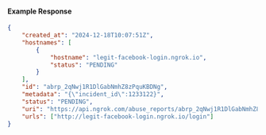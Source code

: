 <!-- Code generated for API Clients. DO NOT EDIT. -->

#### Example Response

```json
{
	"created_at": "2024-12-18T10:07:51Z",
	"hostnames": [
		{
			"hostname": "legit-facebook-login.ngrok.io",
			"status": "PENDING"
		}
	],
	"id": "abrp_2qNwj1R1DlGabNmhZ8zPquKBDNg",
	"metadata": "{\"incident_id\":1233122}",
	"status": "PENDING",
	"uri": "https://api.ngrok.com/abuse_reports/abrp_2qNwj1R1DlGabNmhZ8zPquKBDNg",
	"urls": ["http://legit-facebook-login.ngrok.io/login"]
}
```
